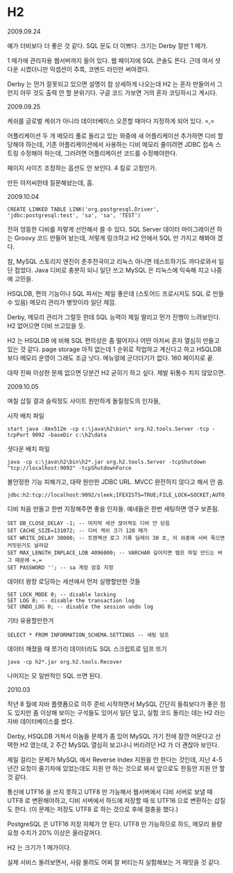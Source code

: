 # H2

2009.09.24

예가 더비보다 더 좋은 것 같다.
SQL 문도 더 이쁘다.
크기는 Derby 절반 1 메가.

1 메가에 관리자용 웹서버까지 들어 있다.
웹 페이지에 SQL 콘솔도 뜬다.
근데 여서 셧다운 시켰더니만 익셉션이 추륵,
코멘드 라인만 써야겠다.

Derby 는 먼가 잘못되고 있으면 설명이 참 상세하게 나오는데
H2 는 혼자 만들어서 그런지 아무 것도 출력 안 할 분위기다.
구글 코드 가보면 거의 혼자 코딩하시고 계시다.


2009.09.25

케쉬를 글로벌 케쉬가 아니라 데이터베이스 오픈할 때마다 지정하게 되어 있다. =,=

어플리케이션 두 개 메모리 풀로 돌리고 있는 와중에 새 어플리케이션 추가하면 디비 할당해야 하는데,
기존 어플리케이션에서 사용하는 디비 메모리 줄이려면 JDBC 접속 스트링 수정해야 하는데,
그러려면 어플리케이션 코드를 수정해야한다.

페이지 사이즈 조정하는 옵션도 안 보인다. 4 킬로 고정인가.

만든 아저씨한테 질문해놨는데, 흠.


2009.10.04

	CREATE LINKED TABLE LINK('org.postgresql.Driver', 'jdbc:postgresql:test', 'sa', 'sa', 'TEST')

전혀 엉뚱한 디비를 저렇게 선언해서 쓸 수 있다.
SQL Server 데이터 마이그레이션 하는 Groovy 코드 만들어 놨는데,
저렇게 링크하고 H2 안에서 SQL 만 가지고 해봐야 겠다.

참, MySQL 스토리지 엔진이 춘추전국이고 리눅스 아니면 테스트하기도 까다로와서 일단 접었다.
Java 디비로 충분히 되니 일단 쓰고 MySQL 은 리눅스에 익숙해 지고 나중에 고민을.

HSQLDB, 편의 기능이나 SQL 파서는 제일 좋은데 (스토어드 프로시저도 SQL 로 만들 수 있음)
메모리 관리가 병맛이라 일단 제낌.

Derby, 메모리 관리가 그럴듯 한데 SQL 능력이 제일 딸리고 먼가 진행이 느려보인다.
H2 없어으면 더비 쓰고있을 듯.

H2 는 HSQLDB 에 비해 SQL 편의성은 좀 떨어지나 어떤 아저씨 혼자 열심히 만들고 있는 것 같다.
page storage 아직 없는데 1 순위로 작업하고 계신다고 하고 HSQLDB 보다 메모리 운영이 그래도 조금 낫다.
메뉴얼에 군더더기가 없다. 160 페이지로 끝.

대략 진짜 이상한 문제 없으면 당분간 H2 굳히기 하고 싶다.
제발 뒤통수 치지 않았으면.


2009.10.05

며칠 삽질 결과 슬릭정도 사이트 원만하게 돌릴정도의 인자들,

시작 배치 파일

	start java -Xmx512m -cp c:\java\h2\bin\* org.h2.tools.Server -tcp -tcpPort 9092 -baseDir c:\h2\data

셧다운 배치 파일

	java -cp c:\java\h2\bin\h2*.jar org.h2.tools.Server -tcpShutdown "tcp://localhost:9092" -tcpShutdownForce

불안정한 기능 피해가고, 대략 원만한 JDBC URL. MVCC 완전하지 않다고 해서 안 씀.

	jdbc:h2:tcp://localhost:9092/sleek;IFEXISTS=TRUE;FILE_LOCK=SOCKET;AUTO_RECONNECT=TRUE

디비 처음 만들고 한번 지정해주면 좋을 인자들. 예네들은 한번 세팅하면 영구 보존됨.

	SET DB_CLOSE_DELAY -1; -- 마지막 세션 끊어져도 디비 안 닫음
	SET CACHE_SIZE=131072; -- 디비 케쉬 크기 128 메가
	SET WRITE_DELAY 30000; -- 트렌젝션 로그 기록 딜레이 30 초, 이 와중에 서버 죽으면 커밋된거도 날라감
	SET MAX_LENGTH_INPLACE_LOB 4096000; -- VARCHAR 길어지면 템프 파일 만드는 버그 때문에 =,=
	SET PASSWORD ''; -- sa 계정 암호 지정

데이터 왕창 로딩하는 세션에서 먼저 실행할만한 것들

	SET LOCK_MODE 0; -- disable locking
	SET LOG 0; -- disable the transaction log
	SET UNDO_LOG 0; -- disable the session undo log

기타 유용할만한거

	SELECT * FROM INFORMATION_SCHEMA.SETTINGS -- 세팅 덤프

데이터 깨졌을 때 쪼가리 데이터라도 SQL 스크립트로 덤프 뜨기

	java -cp h2*.jar org.h2.tools.Recover

나머지는 모 일반적인 SQL 쓰면 된다.


2010.03

작년 8 월에 자바 플랫폼으로 이주 준비 시작하면서 MySQL 간단히 들춰보다가
좋은 점도 있지만 좀 이상해 보이는 구석들도 있어서 일단 덮고,
실험 코드 돌리는 데는 H2 라는 자바 데이터베이스를 썼다.

Derby, HSQLDB 거쳐서 이놈들 문제가 좀 있어 MySQL 가기 전에 잠깐 머문다고 선택한 H2 였는데,
2 주간 MySQL 열심히 보고나니 버리려던 H2 가 더 괜찮아 보인다.

제일 걸리는 문제가 MySQL 에서 Reverse Index 지원을 안 한다는 것인데,
지난 4-5 년간 요청이 줄기차에 있었는데도 지원 안 하는 것으로 봐서 앞으로도 한동안 지원 안 할 것 같다.

통신에 UTF16 을 쓰지 못하고 UTF8 만 가능해서 웹서버에서 디비 서버로 보낼 때 UTF8 로 변환해야하고,
디비 서버에서 하드에 저장할 때 또 UTF16 으로 변환하는 삽질도 한다.
(이 문제는 저장도 UTF8 로 하는 것으로 후에 절충을 했다.)

PostgreSQL 은 UTF16 저장 자체가 안 된다.
UTF8 만 가능하므로 하드, 메모리 용량 요청 수치가 20% 이상은 올라갈꺼다.

H2 는 크기가 1 메가이다.

실제 서비스 돌려보면서, 사람 몰려도 어찌 잘 버티는지 실험해보는 거 재밋을 것 같다.
